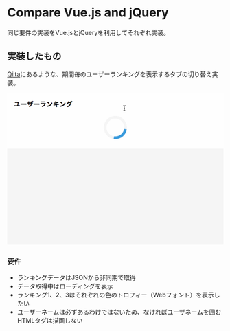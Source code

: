 # Compare Vue.js and jQuery
同じ要件の実装をVue.jsとjQueryを利用してそれぞれ実装。

## 実装したもの
[Qiita](https://qiita.com/trend)にあるような、期間毎のユーザーランキングを表示するタブの切り替え実装。

![タブ](./tab.gif "タブ")

### 要件
- ランキングデータはJSONから非同期で取得
- データ取得中はローディングを表示
- ランキング1、2、3はそれぞれの色のトロフィー（Webフォント）を表示したい
- ユーザーネームは必ずあるわけではないため、なければユーザネームを囲むHTMLタグは描画しない
